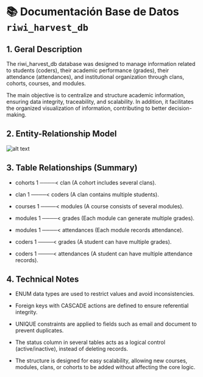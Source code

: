 # 📚 Documentación Base de Datos `riwi_harvest_db`

## 1. Geral Description

The riwi_harvest_db database was designed to manage information related to students (coders), their academic performance (grades), their attendance (attendances), and institutional organization through clans, cohorts, courses, and modules.

The main objective is to centralize and structure academic information, ensuring data integrity, traceability, and scalability. In addition, it facilitates the organized visualization of information, contributing to better decision-making.

## 2. Entity-Relationship Model

![alt text](New-ER-1.jpeg)

## 3. Table Relationships (Summary)

- cohorts 1 ────< clan (A cohort includes several clans).

- clan 1 ────< coders (A clan contains multiple students).

- courses 1 ────< modules (A course consists of several modules).

- modules 1 ────< grades (Each module can generate multiple grades).

- modules 1 ────< attendances (Each module records attendance).

- coders 1 ────< grades (A student can have multiple grades).

- coders 1 ────< attendances (A student can have multiple attendance records).

## 4. Technical Notes

- ENUM data types are used to restrict values and avoid inconsistencies.

- Foreign keys with CASCADE actions are defined to ensure referential integrity.

- UNIQUE constraints are applied to fields such as email and document to prevent duplicates.

- The status column in several tables acts as a logical control (active/inactive), instead of deleting records.

- The structure is designed for easy scalability, allowing new courses, modules, clans, or cohorts to be added without affecting the core logic.